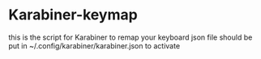 # Karabiner-keymap
this is the script for Karabiner to remap your keyboard
json file should be put in ~/.config/karabiner/karabiner.json to activate

